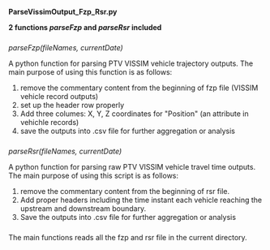 **ParseVissimOutput_Fzp_Rsr.py**

**2 functions _parseFzp_ and _parseRsr_ included**
###
*parseFzp(fileNames, currentDate)*

A python function for parsing PTV VISSIM vehicle trajectory outputs.
The main purpose of using this function is as follows:

1. remove the commentary content from the beginning of fzp file (VISSIM vehicle record outputs)
2. set up the header row properly
3. Add three columes: X, Y, Z coordinates for "Position" (an attribute in vehichle records)
4. save the outputs into .csv file for further aggregation or analysis

###
*parseRsr(fileNames, currentDate)*

A python function for parsing raw PTV VISSIM vehicle travel time outputs.
The main purpose of using this script is as follows:

1. remove the commentary content from the beginning of rsr file.
2. Add proper headers including the time instant each vehicle reaching the upstream and downstream boundary.
3. Save the outputs into .csv file for further aggregation or analysis
###
The main functions reads all the fzp and rsr file in the current directory.
